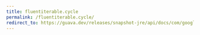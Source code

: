 ```yaml
---
title: fluentiterable.cycle
permalink: /fluentiterable.cycle/
redirect_to: https://guava.dev/releases/snapshot-jre/api/docs/com/google/common/collect/FluentIterable.html#cycle--
---
```

